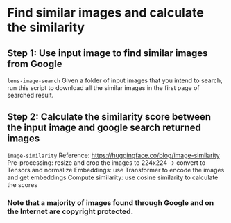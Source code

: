 # Find similar images and calculate the similarity

## Step 1: Use input image to find similar images from Google 
`lens-image-search` 
Given a folder of input images that you intend to search, run this script to download all the similar images in the first page of searched result.

## Step 2: Calculate the similarity score between the input image and google search returned images 
`image-similarity` 
Reference: https://huggingface.co/blog/image-similarity
Pre-processing: resize and crop the images to 224x224 -> convert to Tensors and normalize
Embeddings: use Transformer to encode the images and get embeddings
Compute similarity: use cosine similarity to calculate the scores


### Note that a majority of images found through Google and on the Internet are copyright protected. 